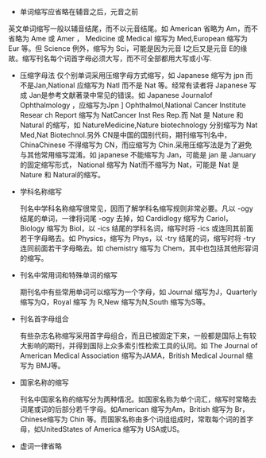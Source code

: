 
*  单词缩写应省略在辅音之后，元音之前

  英文单词缩写一般以辅音结尾，而不以元音结尾。如 American 省略为 Am，而不省略为 Ame 或 Amer ， Medicine 或 Medical 缩写为 Med,European 缩写为 Eur 等。但 Science 例外，缩写为 Sci，可能是因为元音 I之后又是元音 E的缘故。缩写刊名每个词首字母必须大写，而不可全部都用大写或小写.

* 压缩字母法
  仅个别单词采用压缩字母方式缩写，如 Japanese 缩写为 jpn 而不是Jan,National 应缩写为 Natl 而不是 Nat 等。经常有读者将 Japanese 写成 Jan是参考文献著录中常见的错误。如 Japanese Journalof Ophthalmology ，应缩写为Jpn ] Ophthalmol,National Cancer Institute Resear ch Report 缩写为 NatCancer Inst Res Rep.而 Nat 是 Nature 和 Natural 的缩写，如 NatureMedicine,Nature biotechnology 分别缩写为 Nat Med,Nat Biotechnol.另外 CN是中国的国别代码，期刊缩写刊名中，ChinaChinese 不得缩写为 CN，而应缩写为 Chin.采用压缩写法是为了避免与其他常用缩写混淆。如 japanese 不能缩写为 Jan，可能是 jan 是 January 的固定缩写形式， National 缩写为 Nat而不缩写为 Nat，可能是 Nat 是 Nature 和 Natural的缩写。

* 学科名称缩写

  刊名中学科名称缩写很常见，因而了解学科名缩写规则非常必要。凡以 -ogy 结尾的单词，一律将词尾 -ogy 去掉，如 Cardidlogy 缩写为 Cariol， Biology 缩写为 Biol，以 -ics 结尾的学科名词，缩写时将 -ics 或连同其前面若干字母略去。如 Physics，缩写为 Phys，以 -try 结尾的词，缩写时将 -try 连同前面若干字母略去。如 chemistry 缩写为 Chem，其中也包括其他形容词的缩写。

* 刊名中常用词和特殊单词的缩写

  期刊名中有些常用单词可以缩写为一个字母，如 Journal 缩写为J，Quarterly 缩写为Q，Royal 缩写    为 R,New 缩写为N,South 缩写为S等。

* 刊名首字母组合

  有些杂志名称缩写采用首字母组合，而且已被固定下来，一般都是国际上有较大影响的期刊，并得到国际上众多索引性检索工具的认同。如 The Journal of American Medical Association 缩写为JAMA，British Medical Journal 缩写为 BMJ等。

* 国家名称的缩写

  刊名中国家名称的缩写分为两种情况。如国家名称为单个词汇，缩写时常略去词尾或词的后部分若千字母。如American 缩写为Am，British 缩写为 Br，Chinese缩写为 Chin 等。而国家名称由多个词组组成时，常取每个词的首字母，如UnitedStates of America 缩写为 USA或US。

* 虚词一律省略
